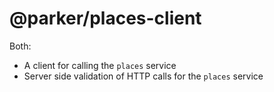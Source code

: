 # @parker/places-client

Both:

- A client for calling the `places` service
- Server side validation of HTTP calls for the `places` service
